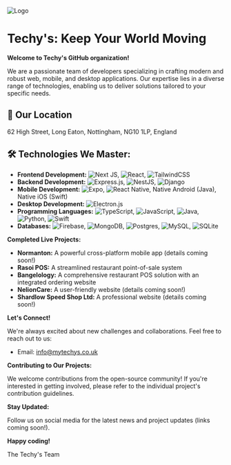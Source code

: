 ![Logo](http://mytechys.co.uk/_next/image?url=%2F_next%2Fstatic%2Fmedia%2Flogo.9043484f.png&w=128&q=75)
# Techy's: Keep Your World Moving

**Welcome to Techy's GitHub organization!**

We are a passionate team of developers specializing in crafting modern and robust web, mobile, and desktop applications. Our expertise lies in a diverse range of technologies, enabling us to deliver solutions tailored to your specific needs.

## 📍 Our Location

62 High Street, Long Eaton, Nottingham, NG10 1LP, England

## 🛠 Technologies We Master:

* **Frontend Development:** ![Next JS](https://img.shields.io/badge/Next-black?style=for-the-badge&logo=next.js&logoColor=white), ![React](https://img.shields.io/badge/react-%2320232a.svg?style=for-the-badge&logo=react&logoColor=%2361DAFB), ![TailwindCSS](https://img.shields.io/badge/tailwindcss-%2338B2AC.svg?style=for-the-badge&logo=tailwind-css&logoColor=white)
* **Backend Development:** ![Express.js](https://img.shields.io/badge/express.js-%23404d59.svg?style=for-the-badge&logo=express&logoColor=%2361DAFB), ![NestJS](https://img.shields.io/badge/nestjs-%23E0234E.svg?style=for-the-badge&logo=nestjs&logoColor=white), ![Django](https://img.shields.io/badge/django-%23092E20.svg?style=for-the-badge&logo=django&logoColor=white)
* **Mobile Development:** ![Expo](https://img.shields.io/badge/expo-1C1E24?style=for-the-badge&logo=expo&logoColor=#D04A37), ![React Native](https://img.shields.io/badge/react_native-%2320232a.svg?style=for-the-badge&logo=react&logoColor=%2361DAFB), Native Android (Java), Native iOS (Swift)
* **Desktop Development:** ![Electron.js](https://img.shields.io/badge/Electron-191970?style=for-the-badge&logo=Electron&logoColor=white) 
* **Programming Languages:** ![TypeScript](https://img.shields.io/badge/typescript-%23007ACC.svg?style=for-the-badge&logo=typescript&logoColor=white), ![JavaScript](https://img.shields.io/badge/javascript-%23323330.svg?style=for-the-badge&logo=javascript&logoColor=%23F7DF1E), ![Java](https://img.shields.io/badge/java-%23ED8B00.svg?style=for-the-badge&logo=openjdk&logoColor=white), ![Python](https://img.shields.io/badge/python-3670A0?style=for-the-badge&logo=python&logoColor=ffdd54), ![Swift](https://img.shields.io/badge/swift-F54A2A?style=for-the-badge&logo=swift&logoColor=white)
* **Databases:** ![Firebase](https://img.shields.io/badge/firebase-%23039BE5.svg?style=for-the-badge&logo=firebase), ![MongoDB](https://img.shields.io/badge/MongoDB-%234ea94b.svg?style=for-the-badge&logo=mongodb&logoColor=white), ![Postgres](https://img.shields.io/badge/postgres-%23316192.svg?style=for-the-badge&logo=postgresql&logoColor=white), ![MySQL](https://img.shields.io/badge/mysql-%2300000f.svg?style=for-the-badge&logo=mysql&logoColor=white), ![SQLite](https://img.shields.io/badge/sqlite-%2307405e.svg?style=for-the-badge&logo=sqlite&logoColor=white)

**Completed Live Projects:**

* **Normanton:** A powerful cross-platform mobile app (details coming soon!)
* **Rasoi POS:** A streamlined restaurant point-of-sale system
* **Bangelology:** A comprehensive restaurant POS solution with an integrated ordering website
* **NelionCare:** A user-friendly website (details coming soon!)
* **Shardlow Speed Shop Ltd:** A professional website (details coming soon!)

**Let's Connect!**

We're always excited about new challenges and collaborations. Feel free to reach out to us:

* Email: info@mytechys.co.uk

**Contributing to Our Projects:**

We welcome contributions from the open-source community! If you're interested in getting involved, please refer to the individual project's contribution guidelines.

**Stay Updated:**

Follow us on social media for the latest news and project updates (links coming soon!).

**Happy coding!**

The Techy's Team
